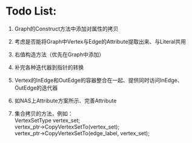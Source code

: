 # Todo List:
1.	Graph的Construct方法中添加对属性的拷贝

2.	考虑是否能将Graph中Vertex与Edge的Attribute提取出来、与Literal共用

3.	右值构造方法（优先在Graph中添加）

4.	补完各种迭代器到指针的转换

5.	Vertex的InEdge和OutEdge的容器整合在一起、提供同时访问InEdge、OutEdge的迭代器

6.	如NAS上Attribute方案所示、完善Attribute

7.	集合拷贝的方法，例如：  
	VertexSetType vertex_set;   
	vertex_ptr->CopyVertexSetTo(vertex_set);   
	vertex_ptr->CopyVertexSetTo(edge_label, vertex_set); 
